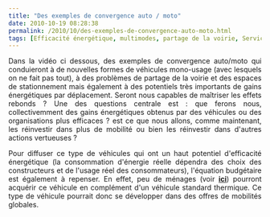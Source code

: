 ```yaml
---
title: "Des exemples de convergence auto / moto"
date: 2010-10-19 08:28:38
permalink: /2010/10/des-exemples-de-convergence-auto-moto.html
tags: [Efficacité énergétique, multimodes, partage de la voirie, Service de mobilité, véhicule mono-usage]
---
```


<p style="text-align: justify">Dans la vidéo ci dessous, des exemples de convergence auto/moto qui conduieront à de nouvelles formes de véhicules mono-usage (avec lesquels on ne fait pas tout), à des problèmes de partage de la voirie et des espaces de stationnement mais également à des potentiels très importants de gains énergétiques par déplacement. Seront nous capables de maîtriser les effets rebonds ? Une des questions centrale est : que ferons nous, collectivemment des gains énergétiques obtenus par des véhicules ou des organisations plus efficaces ? est ce que nous allons, comme maintenant, les réinvestir dans plus de mobilité ou bien les réinvestir dans d'autres actions vertueuses ? </p>  <!--more-->   <p style="text-align: justify">Pour diffuser ce type de véhicules qui ont un haut potentiel d'efficacité énergétique (la consommation d'énergie réelle dépendra des choix des constructeurs et de l'usage réel des consommateurs), l'équation budgétaire est également à repenser. En effet, peu de ménages (voir <strong><a href="https://gabrielplassat.github.io/transportsdufutur/2010/10/ifop-lachat-des-voitures-budget-moyen-9365-euros.html" target="_blank">ici</a></strong>) pourront acquérir ce véhicule en complément d'un véhicule standard thermique. Ce type de véhicule pourrait donc se développer dans des offres de mobilités globales.</p> <p style="text-align: justify">        </p>
